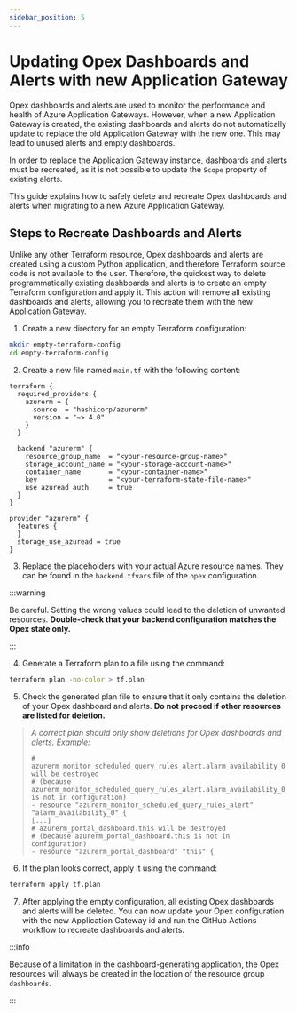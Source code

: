 ```yaml
---
sidebar_position: 5
---
```


# Updating Opex Dashboards and Alerts with new Application Gateway

Opex dashboards and alerts are used to monitor the performance and health of
Azure Application Gateways. However, when a new Application Gateway is created,
the existing dashboards and alerts do not automatically update to replace the
old Application Gateway with the new one. This may lead to unused alerts and
empty dashboards.

In order to replace the Application Gateway instance, dashboards and alerts must
be recreated, as it is not possible to update the `Scope` property of existing
alerts.

This guide explains how to safely delete and recreate Opex dashboards and alerts
when migrating to a new Azure Application Gateway.

## Steps to Recreate Dashboards and Alerts

Unlike any other Terraform resource, Opex dashboards and alerts are created
using a custom Python application, and therefore Terraform source code is not
available to the user. Therefore, the quickest way to delete programmatically
existing dashboards and alerts is to create an empty Terraform configuration and
apply it. This action will remove all existing dashboards and alerts, allowing
you to recreate them with the new Application Gateway.

1. Create a new directory for an empty Terraform configuration:

```bash
mkdir empty-terraform-config
cd empty-terraform-config
```

2. Create a new file named `main.tf` with the following content:

```hcl
terraform {
  required_providers {
    azurerm = {
      source  = "hashicorp/azurerm"
      version = "~> 4.0"
    }
  }

  backend "azurerm" {
    resource_group_name  = "<your-resource-group-name>"
    storage_account_name = "<your-storage-account-name>"
    container_name       = "<your-container-name>"
    key                  = "<your-terraform-state-file-name>"
    use_azuread_auth     = true
  }
}

provider "azurerm" {
  features {
  }
  storage_use_azuread = true
}
```

3. Replace the placeholders with your actual Azure resource names. They can be
   found in the `backend.tfvars` file of the `opex` configuration.

:::warning

Be careful. Setting the wrong values could lead to the deletion of unwanted
resources. **Double-check that your backend configuration matches the Opex state
only.**

:::

4. Generate a Terraform plan to a file using the command:

```bash
terraform plan -no-color > tf.plan
```

5. Check the generated plan file to ensure that it only contains the deletion of
   your Opex dashboard and alerts. **Do not proceed if other resources are
   listed for deletion.**

> _A correct plan should only show deletions for Opex dashboards and alerts.
> Example:_
>
> ```hcl
> # azurerm_monitor_scheduled_query_rules_alert.alarm_availability_0 will be destroyed
> # (because azurerm_monitor_scheduled_query_rules_alert.alarm_availability_0 is not in configuration)
> - resource "azurerm_monitor_scheduled_query_rules_alert" "alarm_availability_0" {
> [...]
> # azurerm_portal_dashboard.this will be destroyed
> # (because azurerm_portal_dashboard.this is not in configuration)
> - resource "azurerm_portal_dashboard" "this" {
> ```

6. If the plan looks correct, apply it using the command:

```bash
terraform apply tf.plan
```

7. After applying the empty configuration, all existing Opex dashboards and
   alerts will be deleted. You can now update your Opex configuration with the
   new Application Gateway id and run the GitHub Actions workflow to recreate
   dashboards and alerts.

:::info

Because of a limitation in the dashboard-generating application, the Opex resources will always be created in the
location of the resource group `dashboards`.

:::
